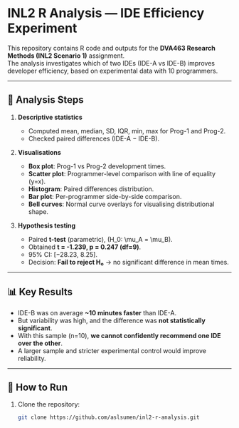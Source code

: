 # INL2 R Analysis — IDE Efficiency Experiment

This repository contains R code and outputs for the **DVA463 Research Methods (INL2 Scenario 1)** assignment.  
The analysis investigates which of two IDEs (IDE-A vs IDE-B) improves developer efficiency, based on experimental data with 10 programmers.

---

## 🔎 Analysis Steps
1. **Descriptive statistics**  
   - Computed mean, median, SD, IQR, min, max for Prog-1 and Prog-2.  
   - Checked paired differences (IDE-A − IDE-B).

2. **Visualisations**  
   - **Box plot**: Prog-1 vs Prog-2 development times.  
   - **Scatter plot**: Programmer-level comparison with line of equality (y=x).  
   - **Histogram**: Paired differences distribution.  
   - **Bar plot**: Per-programmer side-by-side comparison.  
   - **Bell curves**: Normal curve overlays for visualising distributional shape.

3. **Hypothesis testing**  
   - Paired **t-test** (parametric), \(H_0: \mu_A = \mu_B\).  
   - Obtained **t = -1.239, p = 0.247 (df=9)**.  
   - 95% CI: [−28.23, 8.25].  
   - Decision: **Fail to reject H₀** → no significant difference in mean times.

---

## 📊 Key Results
- IDE-B was on average **~10 minutes faster** than IDE-A.  
- But variability was high, and the difference was **not statistically significant**.  
- With this sample (n=10), **we cannot confidently recommend one IDE over the other**.  
- A larger sample and stricter experimental control would improve reliability.

---

## 🚀 How to Run
1. Clone the repository:
   ```bash
   git clone https://github.com/aslsumen/inl2-r-analysis.git
